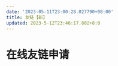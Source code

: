 ```yaml
---
date: '2023-05-11T23:00:28.027790+08:00'
title: 友链【新】
updated: 2023-5-12T23:46:17.802+8:0
---
```

<div id="qexo-friends"></div>
<link rel="stylesheet" href="https://npm.elemecdn.com/qexo-static@1.6.0/hexo/friends.css"/>
<script src="https://npm.elemecdn.com/qexo-static@1.6.0/hexo/friends.js"></script>
<h1>在线友链申请<h1>
<div id="friends-api"></div>
<script src="https://npm.elemecdn.com/qexo-friends/friends-api.js"></script>
<script>qexo_friend_api("friends-api","https://admin.202271.xyz");</script>
